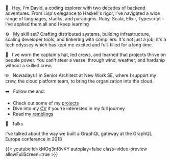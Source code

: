 
👋 &nbsp; Hey, I'm David, a coding explorer with two decades of backend adventures. From Lisp's elegance to Haskell's rigor, I've navigated a wide range of languages, stacks, and paradigms. Ruby, Scala, Elixir, Typescript - I’ve applied them all and I keep learning

⚙️ &nbsp; My skill set? Crafting distributed systems, building infrastructure, scaling developer tools, and tinkering with compilers. It's not just a job; it's a tech odyssey which has kept me excited and full-filled for a long time.

🤝 &nbsp; I've worn the captain's hat, led crews, and learned that projects thrive on people power. You can’t steer a vessel through wind, weather, and hardship without a skilled crew. 

🌐 &nbsp; Nowadays I'm Senior Architect at New Work SE, where I support my crew, the cloud platform team, to bring the organization into the cloud.

➡️ &nbsp;  Follow me  and:

- Check out some of my [projects]("/projects")
- Dive into my [CV]("/cv") if you're interested in my full journey 
- Read my [ramblings]("/writing")

🔗 &nbsp; Talks

I've talked about the way we built a GraphQL gateway at the GraphQL Europe conference in 2018


{{< youtube id=kMOq3nf8vKY autoplay=false class=video-preview allowFullScreen=true >}}

